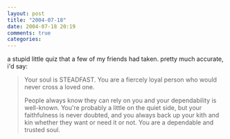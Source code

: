 ```yaml
---
layout: post
title: "2004-07-18"
date: 2004-07-18 20:19
comments: true
categories: 
---
```

a stupid little quiz that a few of my friends had taken.  pretty much accurate, i'd say:

> Your soul is STEADFAST. You are a fiercely loyal person who would never cross a loved one.
> 
> People always know they can rely on you and your dependability is well-known. You're probably a little on the quiet side, but your faithfulness is never doubted, and you always back up your kith and kin whether they want or need it or not. You are a dependable and trusted soul.
